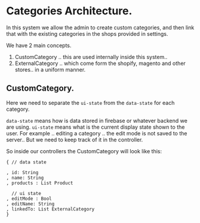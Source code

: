 # Categories Architecture.

In this system we allow the admin to create custom categories, and then link that with the existing categories in the shops provided in settings.

We have 2 main concepts.

1. CustomCategory .. this are used internally inside this system..
2. ExternalCategory .. which come form the shopify, magento and other stores.. in a uniform manner.

## CustomCategory.

Here we need to separate the `ui-state` from the `data-state` for each category.

`data-state` means how is data stored in firebase or whatever backend we are using.
`ui-state` means what is the current display state shown to the user. For example .. editing a category .. the edit mode is not saved to the server..
But we need to keep track of it in the controller.

So inside our controllers the CustomCategory will look like this:
```
{ // data state

, id: String
, name: String
, products : List Product

  // ui state
, editMode : Bool
, editName: String
, linkedTo: List ExternalCategory
}
```
